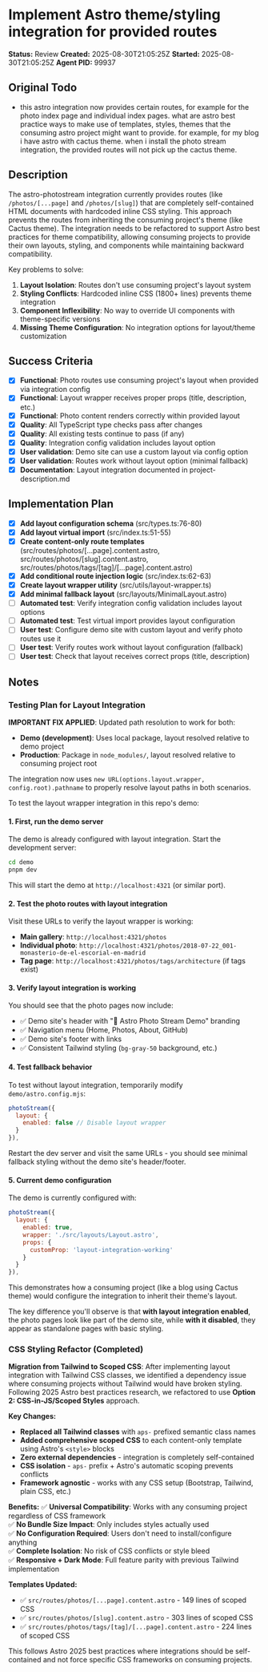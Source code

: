# Implement Astro theme/styling integration for provided routes

**Status:** Review
**Created:** 2025-08-30T21:05:25Z
**Started:** 2025-08-30T21:05:25Z
**Agent PID:** 99937

## Original Todo

- this astro integration now provides certain routes, for example for the photo index page and individual index pages. what are astro best practice ways to make use of templates, styles, themes that the consuming astro project might want to provide. for example, for my blog i have astro with cactus theme. when i install the photo stream integration, the provided routes will not pick up the cactus theme.

## Description

The astro-photostream integration currently provides routes (like `/photos/[...page]` and `/photos/[slug]`) that are completely self-contained HTML documents with hardcoded inline CSS styling. This approach prevents the routes from inheriting the consuming project's theme (like Cactus theme). The integration needs to be refactored to support Astro best practices for theme compatibility, allowing consuming projects to provide their own layouts, styling, and components while maintaining backward compatibility.

Key problems to solve:

1. **Layout Isolation**: Routes don't use consuming project's layout system
2. **Styling Conflicts**: Hardcoded inline CSS (1800+ lines) prevents theme integration
3. **Component Inflexibility**: No way to override UI components with theme-specific versions
4. **Missing Theme Configuration**: No integration options for layout/theme customization

## Success Criteria

- [x] **Functional**: Photo routes use consuming project's layout when provided via integration config
- [x] **Functional**: Layout wrapper receives proper props (title, description, etc.)
- [x] **Functional**: Photo content renders correctly within provided layout
- [x] **Quality**: All TypeScript type checks pass after changes
- [x] **Quality**: All existing tests continue to pass (if any)
- [x] **Quality**: Integration config validation includes layout option
- [x] **User validation**: Demo site can use a custom layout via config option
- [x] **User validation**: Routes work without layout option (minimal fallback)
- [x] **Documentation**: Layout integration documented in project-description.md

## Implementation Plan

- [x] **Add layout configuration schema** (src/types.ts:76-80)
- [x] **Add layout virtual import** (src/index.ts:51-55)
- [x] **Create content-only route templates** (src/routes/photos/[...page].content.astro, src/routes/photos/[slug].content.astro, src/routes/photos/tags/[tag]/[...page].content.astro)
- [x] **Add conditional route injection logic** (src/index.ts:62-63)
- [x] **Create layout wrapper utility** (src/utils/layout-wrapper.ts)
- [x] **Add minimal fallback layout** (src/layouts/MinimalLayout.astro)
- [ ] **Automated test**: Verify integration config validation includes layout options
- [ ] **Automated test**: Test virtual import provides layout configuration
- [ ] **User test**: Configure demo site with custom layout and verify photo routes use it
- [ ] **User test**: Verify routes work without layout configuration (fallback)
- [ ] **User test**: Check that layout receives correct props (title, description)

## Notes

### Testing Plan for Layout Integration

**IMPORTANT FIX APPLIED**: Updated path resolution to work for both:

- **Demo (development)**: Uses local package, layout resolved relative to demo project
- **Production**: Package in `node_modules/`, layout resolved relative to consuming project root

The integration now uses `new URL(options.layout.wrapper, config.root).pathname` to properly resolve layout paths in both scenarios.

To test the layout wrapper integration in this repo's demo:

#### 1. First, run the demo server

The demo is already configured with layout integration. Start the development server:

```bash
cd demo
pnpm dev
```

This will start the demo at `http://localhost:4321` (or similar port).

#### 2. Test the photo routes with layout integration

Visit these URLs to verify the layout wrapper is working:

- **Main gallery**: `http://localhost:4321/photos`
- **Individual photo**: `http://localhost:4321/photos/2018-07-22_001-monasterio-de-el-escorial-en-madrid`
- **Tag page**: `http://localhost:4321/photos/tags/architecture` (if tags exist)

#### 3. Verify layout integration is working

You should see that the photo pages now include:

- ✅ Demo site's header with "📸 Astro Photo Stream Demo" branding
- ✅ Navigation menu (Home, Photos, About, GitHub)
- ✅ Demo site's footer with links
- ✅ Consistent Tailwind styling (`bg-gray-50` background, etc.)

#### 4. Test fallback behavior

To test without layout integration, temporarily modify `demo/astro.config.mjs`:

```javascript
photoStream({
  layout: {
    enabled: false // Disable layout wrapper
  }
}),
```

Restart the dev server and visit the same URLs - you should see minimal fallback styling without the demo site's header/footer.

#### 5. Current demo configuration

The demo is currently configured with:

```javascript
photoStream({
  layout: {
    enabled: true,
    wrapper: './src/layouts/Layout.astro',
    props: {
      customProp: 'layout-integration-working'
    }
  }
}),
```

This demonstrates how a consuming project (like a blog using Cactus theme) would configure the integration to inherit their theme's layout.

The key difference you'll observe is that **with layout integration enabled**, the photo pages look like part of the demo site, while **with it disabled**, they appear as standalone pages with basic styling.

### CSS Styling Refactor (Completed)

**Migration from Tailwind to Scoped CSS**: After implementing layout integration with Tailwind CSS classes, we identified a dependency issue where consuming projects without Tailwind would have broken styling. Following 2025 Astro best practices research, we refactored to use **Option 2: CSS-in-JS/Scoped Styles** approach.

**Key Changes:**

- **Replaced all Tailwind classes** with `aps-` prefixed semantic class names
- **Added comprehensive scoped CSS** to each content-only template using Astro's `<style>` blocks
- **Zero external dependencies** - integration is completely self-contained
- **CSS isolation** - `aps-` prefix + Astro's automatic scoping prevents conflicts
- **Framework agnostic** - works with any CSS setup (Bootstrap, Tailwind, plain CSS, etc.)

**Benefits:**
✅ **Universal Compatibility**: Works with any consuming project regardless of CSS framework  
✅ **No Bundle Size Impact**: Only includes styles actually used  
✅ **No Configuration Required**: Users don't need to install/configure anything  
✅ **Complete Isolation**: No risk of CSS conflicts or style bleed  
✅ **Responsive + Dark Mode**: Full feature parity with previous Tailwind implementation

**Templates Updated:**

- ✅ `src/routes/photos/[...page].content.astro` - 149 lines of scoped CSS
- ✅ `src/routes/photos/[slug].content.astro` - 303 lines of scoped CSS
- ✅ `src/routes/photos/tags/[tag]/[...page].content.astro` - 224 lines of scoped CSS

This follows Astro 2025 best practices where integrations should be self-contained and not force specific CSS frameworks on consuming projects.
